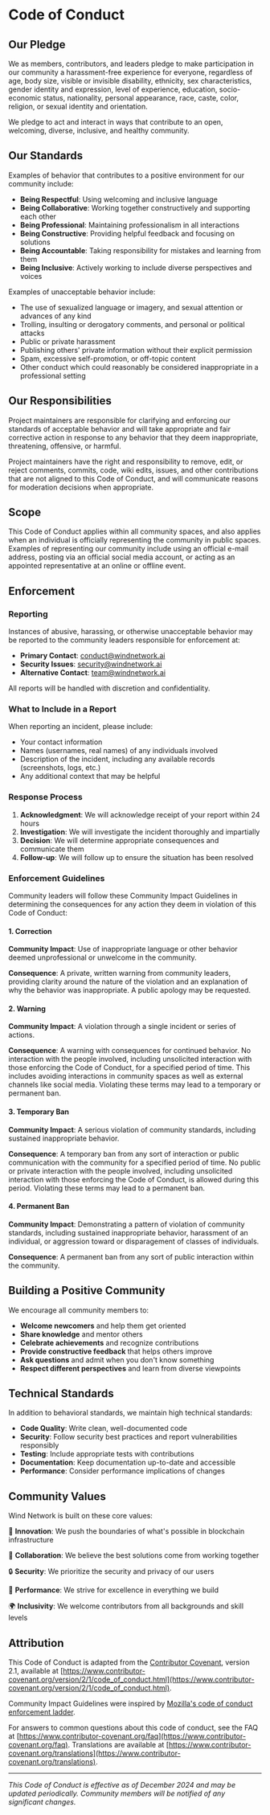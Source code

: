 # Code of Conduct

## Our Pledge

We as members, contributors, and leaders pledge to make participation in our community a harassment-free experience for everyone, regardless of age, body size, visible or invisible disability, ethnicity, sex characteristics, gender identity and expression, level of experience, education, socio-economic status, nationality, personal appearance, race, caste, color, religion, or sexual identity and orientation.

We pledge to act and interact in ways that contribute to an open, welcoming, diverse, inclusive, and healthy community.

## Our Standards

Examples of behavior that contributes to a positive environment for our community include:

* **Being Respectful**: Using welcoming and inclusive language
* **Being Collaborative**: Working together constructively and supporting each other
* **Being Professional**: Maintaining professionalism in all interactions
* **Being Constructive**: Providing helpful feedback and focusing on solutions
* **Being Accountable**: Taking responsibility for mistakes and learning from them
* **Being Inclusive**: Actively working to include diverse perspectives and voices

Examples of unacceptable behavior include:

* The use of sexualized language or imagery, and sexual attention or advances of any kind
* Trolling, insulting or derogatory comments, and personal or political attacks
* Public or private harassment
* Publishing others' private information without their explicit permission
* Spam, excessive self-promotion, or off-topic content
* Other conduct which could reasonably be considered inappropriate in a professional setting

## Our Responsibilities

Project maintainers are responsible for clarifying and enforcing our standards of acceptable behavior and will take appropriate and fair corrective action in response to any behavior that they deem inappropriate, threatening, offensive, or harmful.

Project maintainers have the right and responsibility to remove, edit, or reject comments, commits, code, wiki edits, issues, and other contributions that are not aligned to this Code of Conduct, and will communicate reasons for moderation decisions when appropriate.

## Scope

This Code of Conduct applies within all community spaces, and also applies when an individual is officially representing the community in public spaces. Examples of representing our community include using an official e-mail address, posting via an official social media account, or acting as an appointed representative at an online or offline event.

## Enforcement

### Reporting

Instances of abusive, harassing, or otherwise unacceptable behavior may be reported to the community leaders responsible for enforcement at:

* **Primary Contact**: conduct@windnetwork.ai
* **Security Issues**: security@windnetwork.ai
* **Alternative Contact**: team@windnetwork.ai

All reports will be handled with discretion and confidentiality.

### What to Include in a Report

When reporting an incident, please include:

* Your contact information
* Names (usernames, real names) of any individuals involved
* Description of the incident, including any available records (screenshots, logs, etc.)
* Any additional context that may be helpful

### Response Process

1. **Acknowledgment**: We will acknowledge receipt of your report within 24 hours
2. **Investigation**: We will investigate the incident thoroughly and impartially
3. **Decision**: We will determine appropriate consequences and communicate them
4. **Follow-up**: We will follow up to ensure the situation has been resolved

### Enforcement Guidelines

Community leaders will follow these Community Impact Guidelines in determining the consequences for any action they deem in violation of this Code of Conduct:

#### 1. Correction
**Community Impact**: Use of inappropriate language or other behavior deemed unprofessional or unwelcome in the community.

**Consequence**: A private, written warning from community leaders, providing clarity around the nature of the violation and an explanation of why the behavior was inappropriate. A public apology may be requested.

#### 2. Warning
**Community Impact**: A violation through a single incident or series of actions.

**Consequence**: A warning with consequences for continued behavior. No interaction with the people involved, including unsolicited interaction with those enforcing the Code of Conduct, for a specified period of time. This includes avoiding interactions in community spaces as well as external channels like social media. Violating these terms may lead to a temporary or permanent ban.

#### 3. Temporary Ban
**Community Impact**: A serious violation of community standards, including sustained inappropriate behavior.

**Consequence**: A temporary ban from any sort of interaction or public communication with the community for a specified period of time. No public or private interaction with the people involved, including unsolicited interaction with those enforcing the Code of Conduct, is allowed during this period. Violating these terms may lead to a permanent ban.

#### 4. Permanent Ban
**Community Impact**: Demonstrating a pattern of violation of community standards, including sustained inappropriate behavior, harassment of an individual, or aggression toward or disparagement of classes of individuals.

**Consequence**: A permanent ban from any sort of public interaction within the community.

## Building a Positive Community

We encourage all community members to:

* **Welcome newcomers** and help them get oriented
* **Share knowledge** and mentor others
* **Celebrate achievements** and recognize contributions
* **Provide constructive feedback** that helps others improve
* **Ask questions** and admit when you don't know something
* **Respect different perspectives** and learn from diverse viewpoints

## Technical Standards

In addition to behavioral standards, we maintain high technical standards:

* **Code Quality**: Write clean, well-documented code
* **Security**: Follow security best practices and report vulnerabilities responsibly
* **Testing**: Include appropriate tests with contributions
* **Documentation**: Keep documentation up-to-date and accessible
* **Performance**: Consider performance implications of changes

## Community Values

Wind Network is built on these core values:

🌊 **Innovation**: We push the boundaries of what's possible in blockchain infrastructure

🤝 **Collaboration**: We believe the best solutions come from working together

🔒 **Security**: We prioritize the security and privacy of our users

🚀 **Performance**: We strive for excellence in everything we build

🌍 **Inclusivity**: We welcome contributors from all backgrounds and skill levels

## Attribution

This Code of Conduct is adapted from the [Contributor Covenant](https://www.contributor-covenant.org/), version 2.1, available at [https://www.contributor-covenant.org/version/2/1/code_of_conduct.html](https://www.contributor-covenant.org/version/2/1/code_of_conduct.html).

Community Impact Guidelines were inspired by [Mozilla's code of conduct enforcement ladder](https://github.com/mozilla/diversity).

For answers to common questions about this code of conduct, see the FAQ at [https://www.contributor-covenant.org/faq](https://www.contributor-covenant.org/faq). Translations are available at [https://www.contributor-covenant.org/translations](https://www.contributor-covenant.org/translations).

---

*This Code of Conduct is effective as of December 2024 and may be updated periodically. Community members will be notified of any significant changes.*